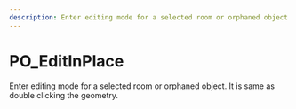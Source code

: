 ```yaml
---
description: Enter editing mode for a selected room or orphaned object. It is same as double clicking the geometry.
---
```


# PO_EditInPlace

Enter editing mode for a selected room or orphaned object. It is same as double clicking the geometry.


